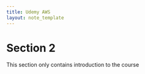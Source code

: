 ```yaml
---
title: Udemy AWS
layout: note_template
---
```


# Section 2

This section only contains introduction to the course
